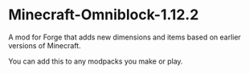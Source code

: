 # Minecraft-Omniblock-1.12.2
A mod for Forge that adds new dimensions and items based on earlier versions of Minecraft.

You can add this to any modpacks you make or play. 
